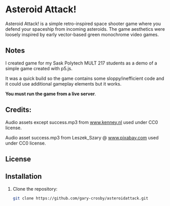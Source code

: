 # Asteroid Attack!

Asteroid Attack! is a simple retro-inspired space shooter game where you defend your spaceship from incoming asteroids. The game aesthetics were loosely inspired by early vector-based green monochrome video games.

## Notes

I created game for my Sask Polytech MULT 217 students as a demo of a simple game created with p5.js.

It was a quick build so the game contains some sloppy/inefficient code and it could use additional gameplay elements but it works.

**You must run the game from a live server**.


## Credits:

Audio assets except success.mp3 from www.kenney.nl used under CC0 license.

Audio asset success.mp3 from Leszek_Szary @ www.pixabay.com used under CC0 license.

## License




## Installation
1. Clone the repository:
   ```bash
   git clone https://github.com/gary-crosby/asteroidattack.git
   
